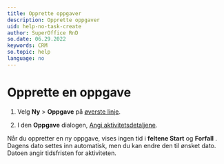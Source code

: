 ```yaml
---
title: Opprette oppgaver
description: Opprette oppgaver
uid: help-no-task-create
author: SuperOffice RnD
so.date: 06.29.2022
keywords: CRM
so.topic: help
language: no
---
```


# Opprette en oppgave

1. Velg **Ny** > **Oppgave** på [øverste linje][2].

2. I den **Oppgave** dialogen, [Angi aktivitetsdetaljene][1].

Når du oppretter en ny oppgave, vises ingen tid i **feltene Start** og **Forfall** . Dagens dato settes inn automatisk, men du kan endre den til ønsket dato. Datoen angir tidsfristen for aktiviteten.

<!-- Referenced links -->
[1]: screen/dialog-for-followups.md
[2]: ../../learn/getting-started/main-screen/buttons-in-menu-bar.md

<!-- Referenced images -->

